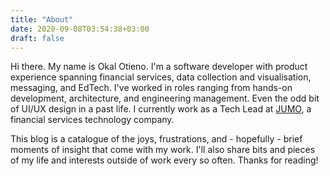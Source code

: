 ```yaml
---
title: "About"
date: 2020-09-08T03:54:38+03:00
draft: false
---
```


Hi there. My name is Okal Otieno. I'm a software developer with product
experience spanning financial services, data collection and visualisation,
messaging, and EdTech. I've worked in roles ranging from hands-on development,
architecture, and engineering management. Even the odd bit of UI/UX design in a
past life. I currently work as a Tech Lead at [JUMO](https://jumo.world), a financial
services technology company.

This blog is a catalogue of the joys, frustrations, and - hopefully - brief
moments of insight that come with my work. I'll also share bits and pieces of
my life and interests outside of work every so often. Thanks for reading!

